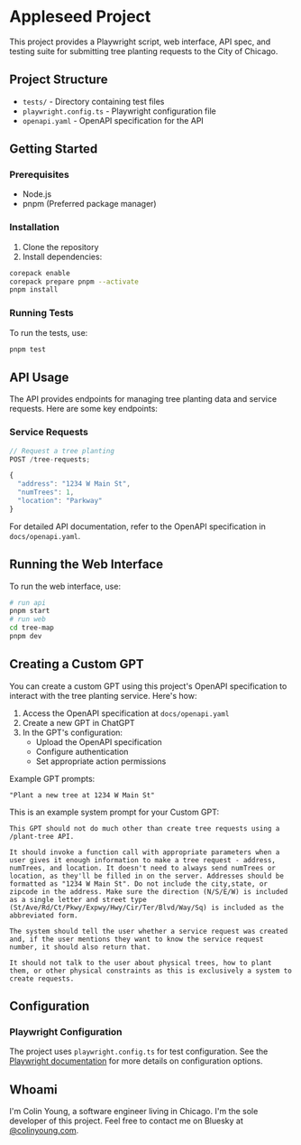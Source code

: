 # Appleseed Project

This project provides a Playwright script, web interface, API spec, and testing suite for submitting tree planting requests to the City of Chicago.

## Project Structure

- `tests/` - Directory containing test files
- `playwright.config.ts` - Playwright configuration file
- `openapi.yaml` - OpenAPI specification for the API

## Getting Started

### Prerequisites

- Node.js
- pnpm (Preferred package manager)

### Installation

1. Clone the repository
2. Install dependencies:

```bash
corepack enable
corepack prepare pnpm --activate
pnpm install
```

### Running Tests

To run the tests, use:

```bash
pnpm test
```

## API Usage

The API provides endpoints for managing tree planting data and service requests. Here are some key endpoints:

### Service Requests

```typescript
// Request a tree planting
POST /tree-requests;

{
  "address": "1234 W Main St",
  "numTrees": 1,
  "location": "Parkway"
}
```

For detailed API documentation, refer to the OpenAPI specification in `docs/openapi.yaml`.

## Running the Web Interface

To run the web interface, use:

```bash
# run api
pnpm start
# run web
cd tree-map
pnpm dev
```

## Creating a Custom GPT

You can create a custom GPT using this project's OpenAPI specification to interact with the tree planting service. Here's how:

1. Access the OpenAPI specification at `docs/openapi.yaml`
2. Create a new GPT in ChatGPT
3. In the GPT's configuration:
   - Upload the OpenAPI specification
   - Configure authentication
   - Set appropriate action permissions

Example GPT prompts:

```plaintext
"Plant a new tree at 1234 W Main St"
```

This is an example system prompt for your Custom GPT:

```plaintext
This GPT should not do much other than create tree requests using a /plant-tree API.

It should invoke a function call with appropriate parameters when a user gives it enough information to make a tree request - address, numTrees, and location. It doesn't need to always send numTrees or location, as they'll be filled in on the server. Addresses should be formatted as "1234 W Main St". Do not include the city,state, or zipcode in the address. Make sure the direction (N/S/E/W) is included as a single letter and street type (St/Ave/Rd/Ct/Pkwy/Expwy/Hwy/Cir/Ter/Blvd/Way/Sq) is included as the abbreviated form.

The system should tell the user whether a service request was created and, if the user mentions they want to know the service request number, it should also return that.

It should not talk to the user about physical trees, how to plant them, or other physical constraints as this is exclusively a system to create requests.
```

## Configuration

### Playwright Configuration

The project uses `playwright.config.ts` for test configuration. See the [Playwright documentation](https://playwright.dev/docs/test-configuration) for more details on configuration options.

## Whoami

I'm Colin Young, a software engineer living in Chicago. I'm the sole developer of this project. Feel free to contact me on Bluesky at [@colinyoung.com](https://bsky.app/profile/colinyoung.com).
